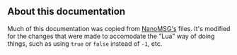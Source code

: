 ## About this documentation

Much of this documentation was copied from [NanoMSG's](http://nanomsg.org/v0.2/nanomsg.7.html) files. It's modified for the changes that were made to accomodate the "Lua" way of doing things, such as using `true` or `false` instead of `-1`, etc.

